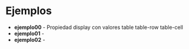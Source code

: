 # Ejemplos

* **ejemplo00** - Propiedad display con valores table table-row table-cell
* **ejemplo01** -
* **ejemplo02** - 
